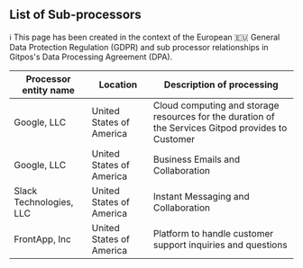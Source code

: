 <script context="module">
  export const prerender = true;
</script>
<script>
     import "$lib/assets/markdown-commons.scss";
</script>

<div class="prose max-w-none content-docs w-full">
<div class="text-center mt-8">

## List of Sub-processors

ℹ️ This page has been created in the context of the European 🇪🇺 General Data Protection Regulation (GDPR) and sub processor relationships in Gitpos's Data Processing Agreement (DPA).

</div>

| Processor entity name   | Location                 | Description of processing                                                                          |
| ----------------------- | ------------------------ | -------------------------------------------------------------------------------------------------- |
| Google, LLC             | United States of America | Cloud computing and storage resources for the duration of the Services Gitpod provides to Customer |
| Google, LLC             | United States of America | Business Emails and Collaboration                                                                  |
| Slack Technologies, LLC | United States of America | Instant Messaging and Collaboration                                                                |
| FrontApp, Inc           | United States of America | Platform to handle customer support inquiries and questions                                        |

</div>
